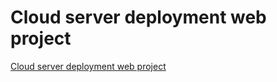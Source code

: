 # Cloud server deployment web project
[Cloud server deployment web project](https://aiwithcloud.com/2022/09/15/cloud_server_deployment_web_project/)
